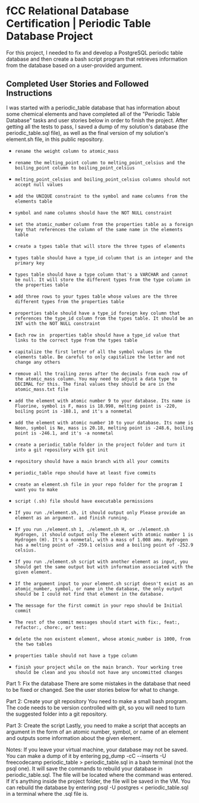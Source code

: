 # fCC Relational Database Certification |  Periodic Table Database Project
 For this project, I needed to fix and develop a PostgreSQL periodic table database and then create a bash script program that retrieves information from the database based on a user-provided argument.

## Completed User Stories and Followed Instructions

I was started with a periodic_table database that has information about some chemical elements and have completed all of the "Periodic Table Database" tasks and user stories below in order to finish the project. After getting all the tests to pass, I saved a dump of my solution's database (the periodic_table.sql file), as well as the final version of my solution's element.sh file, in this public repository.

-     rename the weight column to atomic_mass
-     rename the melting_point column to melting_point_celsius and the boiling_point column to boiling_point_celsius
-     melting_point_celsius and boiling_point_celsius columns should not accept null values
-     add the UNIQUE constraint to the symbol and name columns from the elements table
-     symbol and name columns should have the NOT NULL constraint
-     set the atomic_number column from the properties table as a foreign key that references the column of the same name in the elements table
-     create a types table that will store the three types of elements
-     types table should have a type_id column that is an integer and the primary key
-     types table should have a type column that's a VARCHAR and cannot be null. It will store the different types from the type column in the properties table
-     add three rows to your types table whose values are the three different types from the properties table
-     properties table should have a type_id foreign key column that references the type_id column from the types table. It should be an INT with the NOT NULL constraint
-     Each row in  properties table should have a type_id value that links to the correct type from the types table
-     capitalize the first letter of all the symbol values in the elements table. Be careful to only capitalize the letter and not change any others
-     remove all the trailing zeros after the decimals from each row of the atomic_mass column. You may need to adjust a data type to DECIMAL for this. The final values they should be are in the atomic_mass.txt file
-     add the element with atomic number 9 to your database. Its name is Fluorine, symbol is F, mass is 18.998, melting point is -220, boiling point is -188.1, and it's a nonmetal
-     add the element with atomic number 10 to your database. Its name is Neon, symbol is Ne, mass is 20.18, melting point is -248.6, boiling point is -246.1, and it's -a nonmetal
-     create a periodic_table folder in the project folder and turn it into a git repository with git init
-     repository should have a main branch with all your commits
-     periodic_table repo should have at least five commits
-     create an element.sh file in your repo folder for the program I want you to make
-     script (.sh) file should have executable permissions
-     If you run ./element.sh, it should output only Please provide an element as an argument. and finish running.
-     If you run ./element.sh 1, ./element.sh H, or ./element.sh Hydrogen, it should output only The element with atomic number 1 is Hydrogen (H). It's a nonmetal, with a mass of 1.008 amu. Hydrogen has a melting point of -259.1 celsius and a boiling point of -252.9 celsius.
-     If you run ./element.sh script with another element as input, you should get the same output but with information associated with the given element.
-     If the argument input to your element.sh script doesn't exist as an atomic_number, symbol, or name in the database, the only output should be I could not find that element in the database.
-     The message for the first commit in your repo should be Initial commit
-     The rest of the commit messages should start with fix:, feat:, refactor:, chore:, or test:
-     delete the non existent element, whose atomic_number is 1000, from the two tables
-     properties table should not have a type column
-     finish your project while on the main branch. Your working tree should be clean and you should not have any uncommitted changes

 Part 1: Fix the database
There are some mistakes in the database that need to be fixed or changed. See the user stories below for what to change.

 Part 2: Create your git repository
You need to make a small bash program. The code needs to be version controlled with git, so you will need to turn the suggested folder into a git repository.

 Part 3: Create the script
Lastly, you need to make a script that accepts an argument in the form of an atomic number, symbol, or name of an element and outputs some information about the given element.

 Notes:
If you leave your virtual machine, your database may not be saved. You can make a dump of it by entering pg_dump -cC --inserts -U freecodecamp periodic_table > periodic_table.sql in a bash terminal (not the psql one). It will save the commands to rebuild your database in periodic_table.sql. The file will be located where the command was entered. If it's anything inside the project folder, the file will be saved in the VM. You can rebuild the database by entering psql -U postgres < periodic_table.sql in a terminal where the .sql file is.
